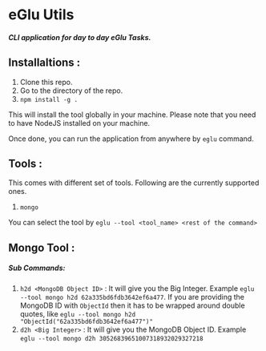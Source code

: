 # eGlu Utils

##### CLI application for day to day eGlu Tasks.

## Installaltions :

1. Clone this repo.
2. Go to the directory of the repo.
3. `npm install -g .`

This will install the tool globally in your machine. Please note that you need to have NodeJS installed on your machine.

Once done, you can run the application from anywhere by `eglu` command.

## Tools :

This comes with different set of tools. Following are the currently supported ones.

1. `mongo`

You can select the tool by `eglu --tool <tool_name> <rest of the command>`

## Mongo Tool :

##### Sub Commands:

1. `h2d <MongoDB Object ID>` : It will give you the Big Integer. Example `eglu --tool mongo h2d 62a335bd6fdb3642ef6a477`. If you are providing the MongoDB ID with `ObjectId` then it has to be wrapped around double quotes, like `eglu --tool mongo h2d "ObjectId("62a335bd6fdb3642ef6a477")"`
2. `d2h <Big Integer>` : It will give you the MongoDB Object ID. Example `eglu --tool mongo d2h 30526839651007318932029327218`
